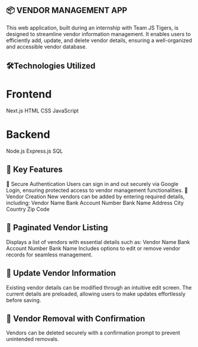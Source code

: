 ## 📦 VENDOR MANAGEMENT APP
This web application, built during an internship with Team JS Tigers, is designed to streamline vendor information management. It enables users to efficiently add, update, and delete vendor details, ensuring a well-organized and accessible vendor database.

## 🛠️Technologies Utilized
# Frontend
Next.js
HTML
CSS
JavaScript
# Backend
Node.js
Express.js
SQL
## 🚀 Key Features
🔹 Secure Authentication
Users can sign in and out securely via Google Login, ensuring protected access to vendor management functionalities.
🔹 Vendor Creation
New vendors can be added by entering required details, including:
Vendor Name
Bank Account Number
Bank Name
Address
City
Country
Zip Code
## 🔹 Paginated Vendor Listing
Displays a list of vendors with essential details such as:
Vendor Name
Bank Account Number
Bank Name
Includes options to edit or remove vendor records for seamless management.
## 🔹 Update Vendor Information
Existing vendor details can be modified through an intuitive edit screen.
The current details are preloaded, allowing users to make updates effortlessly before saving.
## 🔹 Vendor Removal with Confirmation
Vendors can be deleted securely with a confirmation prompt to prevent unintended removals.
